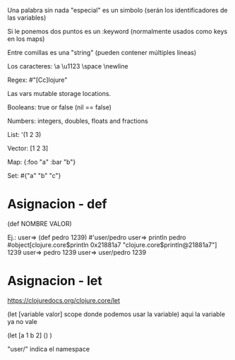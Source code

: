 Una palabra sin nada "especial" es un simbolo (serán los identificadores de las variables)

Si le ponemos dos puntos es un :keyword (normalmente usados como keys en los maps)

Entre comillas es una "string" (pueden contener múltiples líneas)

Los caracteres: \a \u1123 \space \newline

Regex: #"[Cc]lojure"


Las vars mutable storage locations.

Booleans: true or false (nil == false)

Numbers: integers, doubles, floats and fractions

List: '(1 2 3)

Vector: [1 2 3]

Map: {:foo "a" :bar "b"}

Set: #{"a" "b" "c"}

# Asignacion - def
(def NOMBRE VALOR)

Ej.:
user=> (def pedro 1239)
#'user/pedro
user=> println pedro
#object[clojure.core$println 0x21881a7 "clojure.core$println@21881a7"]
1239
user=> pedro
1239
user=> user/pedro
1239

# Asignacion - let
https://clojuredocs.org/clojure.core/let

(let [variable valor]
  scope donde podemos usar la variable)
aqui la variable ya no vale

(let
  [a 1
   b 2]
  ()
)

"user/" indica el namespace
